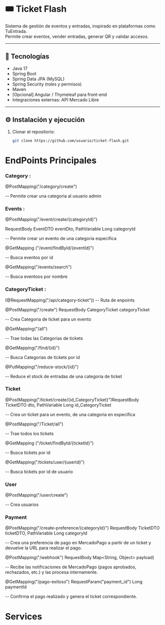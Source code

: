 # 🎟️ Ticket Flash

Sistema de gestión de eventos y entradas, inspirado en plataformas como TuEntrada.  
Permite crear eventos, vender entradas, generar QR y validar accesos.

---

## 🚀 Tecnologías
- Java 17
- Spring Boot
- Spring Data JPA (MySQL)
- Spring Security (roles y permisos)
- Maven
- [Opcional] Angular / Thymeleaf para front-end
- Integraciones externas: API Mercado Libre

---

## ⚙️ Instalación y ejecución
1. Clonar el repositorio:
   ```bash
   git clone https://github.com/usuario/ticket-flash.git
   

#  EndPoints Principales

### Category : 

@PostMapping("/category/create")

-- Permite crear una categoria al usuario admin



### Events : 

@PostMapping("/event/create/{categoryId}") 

RequestBody EventDTO eventDto,
PathVariable Long categoryId

-- Permite crear un evento de una categoria especifica


@GetMapping ("/event/findById/{eventId}")

-- Busca eventos por id



@GetMapping("/events/search")

-- Busca eventoos por nombre



### CategoryTicket :

(@RequestMapping("/api/category-ticket")) -- Ruta de enpoints


@PostMapping("/create") RequestBody CategoryTicket categoryTicket

-- Crea Categoria de ticket para un evento

@GetMapping("/all") 

-- Trae todas las Categorias de tickets

@GetMapping("/find/{id}")

-- Busca Categorias de tickets por id

@PutMapping("/reduce-stock/{id}")

-- Reduce el stock de entradas de una categoria de ticket

### Ticket

@PostMapping("/ticket/create/{id_CategoryTicket}")RequestBody TicketDTO dto, PathVariable Long id_CategoryTicket

-- Crea un ticket para un evento, de una categoria en especifica 


@PostMapping("/Ticket/all")

-- Trae todos los tickets

@GetMapping ("/ticket/findById/{ticketId}")

-- Busca tickets por id

@GetMapping("/tickets/user/{userId}")

-- Busca tickets por id de usuario

### User

@PostMapping("/user/create")

-- Crea usuarios



### Payment

@PostMapping("/create-preference/{categoryId}") RequestBody TicketDTO ticketDTO,
PathVariable Long categoryId

-- Crea una preferencia de pago en MercadoPago a partir de un ticket y devuelve la URL para realizar el pago.


@PostMapping("/webhook") RequestBody Map<String, Object> payload)

-- Recibe las notificaciones de MercadoPago (pagos aprobados, rechazados, etc.) y las procesa internamente.


@GetMapping("/pago-exitoso") RequestParam("payment_id") Long paymentId

-- Confirma el pago realizado y genera el ticket correspondiente.






# Services








   


   



